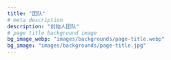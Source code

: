 ```yaml
---
title: "团队"
# meta description
description: "创始人团队"
# page title background image
bg_image_webp: "images/backgrounds/page-title.webp"
bg_image: "images/backgrounds/page-title.jpg"
---
```

